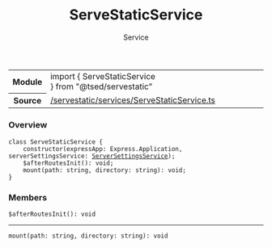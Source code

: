 
<header class="symbol-info-header"><h1 id="servestaticservice">ServeStaticService</h1><label class="symbol-info-type-label service">Service</label></header>
<!-- summary -->
<section class="symbol-info"><table class="is-full-width"><tbody><tr><th>Module</th><td><div class="lang-typescript"><span class="token keyword">import</span> { ServeStaticService }&nbsp;<span class="token keyword">from</span>&nbsp;<span class="token string">"@tsed/servestatic"</span></div></td></tr><tr><th>Source</th><td><a href="https://github.com/Romakita/ts-express-decorators/blob/v4.0.7/src//servestatic/services/ServeStaticService.ts#L0-L0">/servestatic/services/ServeStaticService.ts</a></td></tr></tbody></table></section>
<!-- overview -->


### Overview


<pre><code class="typescript-lang "><span class="token keyword">class</span> ServeStaticService <span class="token punctuation">{</span>
    <span class="token keyword">constructor</span><span class="token punctuation">(</span>expressApp<span class="token punctuation">:</span> Express.Application<span class="token punctuation">,</span> serverSettingsService<span class="token punctuation">:</span> <a href="#api/common/config/serversettingsservice"><span class="token">ServerSettingsService</span></a><span class="token punctuation">)</span><span class="token punctuation">;</span>
    $<span class="token function">afterRoutesInit</span><span class="token punctuation">(</span><span class="token punctuation">)</span><span class="token punctuation">:</span> <span class="token keyword">void</span><span class="token punctuation">;</span>
    <span class="token function">mount</span><span class="token punctuation">(</span>path<span class="token punctuation">:</span> <span class="token keyword">string</span><span class="token punctuation">,</span> directory<span class="token punctuation">:</span> <span class="token keyword">string</span><span class="token punctuation">)</span><span class="token punctuation">:</span> <span class="token keyword">void</span><span class="token punctuation">;</span>
<span class="token punctuation">}</span></code></pre>


<!-- Parameters -->

<!-- Description -->

<!-- Members -->







### Members



<div class="method-overview">
<pre><code class="typescript-lang ">$<span class="token function">afterRoutesInit</span><span class="token punctuation">(</span><span class="token punctuation">)</span><span class="token punctuation">:</span> <span class="token keyword">void</span></code></pre>
</div>




<hr/>



<div class="method-overview">
<pre><code class="typescript-lang "><span class="token function">mount</span><span class="token punctuation">(</span>path<span class="token punctuation">:</span> <span class="token keyword">string</span><span class="token punctuation">,</span> directory<span class="token punctuation">:</span> <span class="token keyword">string</span><span class="token punctuation">)</span><span class="token punctuation">:</span> <span class="token keyword">void</span></code></pre>
</div>








